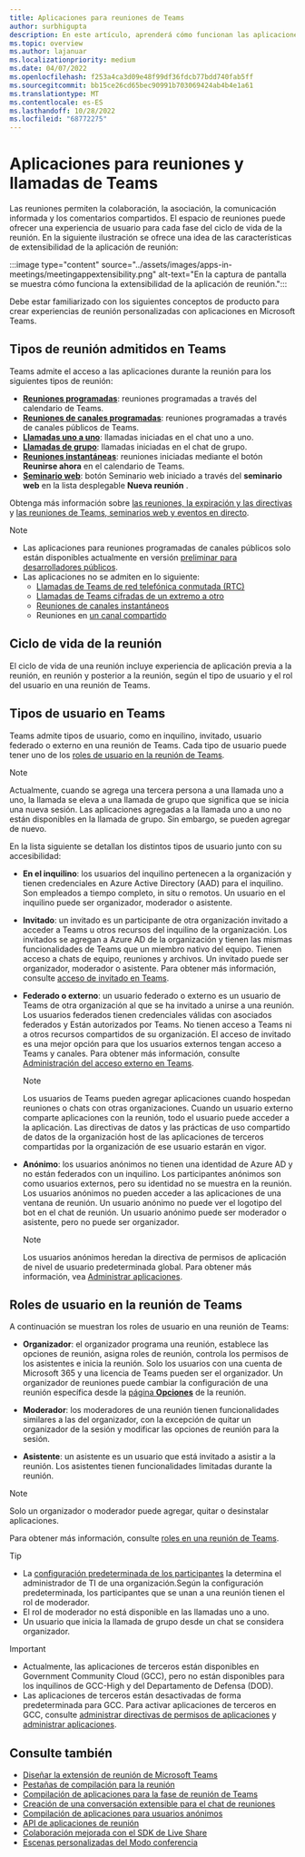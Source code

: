 ```yaml
---
title: Aplicaciones para reuniones de Teams
author: surbhigupta
description: En este artículo, aprenderá cómo funcionan las aplicaciones en las reuniones de Microsoft Teams en función del rol de participante y usuario y la extensibilidad de la aplicación.
ms.topic: overview
ms.author: lajanuar
ms.localizationpriority: medium
ms.date: 04/07/2022
ms.openlocfilehash: f253a4ca3d09e48f99df36fdcb77bdd740fab5ff
ms.sourcegitcommit: bb15ce26cd65bec90991b703069424ab4b4e1a61
ms.translationtype: MT
ms.contentlocale: es-ES
ms.lasthandoff: 10/28/2022
ms.locfileid: "68772275"
---
```

# <a name="apps-for-teams-meetings-and-calls"></a>Aplicaciones para reuniones y llamadas de Teams

Las reuniones permiten la colaboración, la asociación, la comunicación informada y los comentarios compartidos. El espacio de reuniones puede ofrecer una experiencia de usuario para cada fase del ciclo de vida de la reunión. En la siguiente ilustración se ofrece una idea de las características de extensibilidad de la aplicación de reunión:

:::image type="content" source="../assets/images/apps-in-meetings/meetingappextensibility.png" alt-text="En la captura de pantalla se muestra cómo funciona la extensibilidad de la aplicación de reunión.":::

Debe estar familiarizado con los siguientes conceptos de producto para crear experiencias de reunión personalizadas con aplicaciones en Microsoft Teams.

## <a name="supported-meeting-types-in-teams"></a>Tipos de reunión admitidos en Teams

Teams admite el acceso a las aplicaciones durante la reunión para los siguientes tipos de reunión:

* [**Reuniones programadas**](https://support.microsoft.com/office/schedule-a-meeting-in-teams-943507a9-8583-4c58-b5d2-8ec8265e04e5#ID0EFBD=Desktop): reuniones programadas a través del calendario de Teams.
* [**Reuniones de canales programadas**](https://support.microsoft.com/office/schedule-a-meeting-in-teams-943507a9-8583-4c58-b5d2-8ec8265e04e5#ID0EFBD=Desktop): reuniones programadas a través de canales públicos de Teams.
* [**Llamadas uno a uno**](https://support.microsoft.com/office/start-a-call-from-a-chat-in-teams-f5138c9d-df4c-43d8-9cf6-53400c1a7798): llamadas iniciadas en el chat uno a uno.
* [**Llamadas de grupo**](https://support.microsoft.com/office/start-a-call-from-a-chat-in-teams-f5138c9d-df4c-43d8-9cf6-53400c1a7798): llamadas iniciadas en el chat de grupo.
* [**Reuniones instantáneas**](https://support.microsoft.com/office/start-an-instant-meeting-in-teams-ff95e53f-8231-4739-87fa-00b9723f4ef5): reuniones iniciadas mediante el botón **Reunirse ahora** en el calendario de Teams.
* [**Seminario web**](https://support.microsoft.com/office/get-started-with-teams-webinars-42f3f874-22dc-4289-b53f-bbc1a69013e3): botón Seminario web iniciado a través del **seminario web** en la lista desplegable **Nueva reunión** .

Obtenga más información sobre [las reuniones, la expiración y las directivas](/MicrosoftTeams/meeting-expiration) y [las reuniones de Teams, seminarios web y eventos en directo](/microsoftteams/quick-start-meetings-live-events).
> [!NOTE]
>
> * Las aplicaciones para reuniones programadas de canales públicos solo están disponibles actualmente en versión [preliminar para desarrolladores públicos](../resources/dev-preview/developer-preview-intro.md).
> * Las aplicaciones no se admiten en lo siguiente:
>   * [Llamadas de Teams de red telefónica conmutada (RTC)](/microsoftteams/cloud-voice-landing-page#public-switched-telephone-network-connectivity-options)
>   * [Llamadas de Teams cifradas de un extremo a otro](https://support.microsoft.com/office/use-end-to-end-encryption-for-teams-calls-1274b4d2-b5c5-4b24-a376-606fa6728a90)
>   * [Reuniones de canales instantáneos](https://support.microsoft.com/office/start-an-instant-meeting-in-teams-ff95e53f-8231-4739-87fa-00b9723f4ef5)
>   * Reuniones en [un canal compartido](https://support.microsoft.com/office/what-is-a-shared-channel-in-teams-e70a8c22-fee4-4d6e-986f-9e0781d7d11d)

## <a name="meeting-lifecycle"></a>Ciclo de vida de la reunión

El ciclo de vida de una reunión incluye experiencia de aplicación previa a la reunión, en reunión y posterior a la reunión, según el tipo de usuario y el rol del usuario en una reunión de Teams.

## <a name="user-types-in-teams"></a>Tipos de usuario en Teams

Teams admite tipos de usuario, como en inquilino, invitado, usuario federado o externo en una reunión de Teams. Cada tipo de usuario puede tener uno de los [roles de usuario en la reunión de Teams](#user-roles-in-teams-meeting).

> [!NOTE]
>
> Actualmente, cuando se agrega una tercera persona a una llamada uno a uno, la llamada se eleva a una llamada de grupo que significa que se inicia una nueva sesión. Las aplicaciones agregadas a la llamada uno a uno no están disponibles en la llamada de grupo. Sin embargo, se pueden agregar de nuevo.

En la lista siguiente se detallan los distintos tipos de usuario junto con su accesibilidad:

* **En el inquilino**: los usuarios del inquilino pertenecen a la organización y tienen credenciales en Azure Active Directory (AAD) para el inquilino. Son empleados a tiempo completo, in situ o remotos. Un usuario en el inquilino puede ser organizador, moderador o asistente.
* **Invitado**: un invitado es un participante de otra organización invitado a acceder a Teams u otros recursos del inquilino de la organización. Los invitados se agregan a Azure AD de la organización y tienen las mismas funcionalidades de Teams que un miembro nativo del equipo. Tienen acceso a chats de equipo, reuniones y archivos. Un invitado puede ser organizador, moderador o asistente. Para obtener más información, consulte [acceso de invitado en Teams](/microsoftteams/guest-access).
* **Federado o externo**: un usuario federado o externo es un usuario de Teams de otra organización al que se ha invitado a unirse a una reunión. Los usuarios federados tienen credenciales válidas con asociados federados y Están autorizados por Teams. No tienen acceso a Teams ni a otros recursos compartidos de su organización. El acceso de invitado es una mejor opción para que los usuarios externos tengan acceso a Teams y canales. Para obtener más información, consulte [Administración del acceso externo en Teams](/microsoftteams/manage-external-access).

    > [!NOTE]
    > Los usuarios de Teams pueden agregar aplicaciones cuando hospedan reuniones o chats con otras organizaciones. Cuando un usuario externo comparte aplicaciones con la reunión, todo el usuario puede acceder a la aplicación. Las directivas de datos y las prácticas de uso compartido de datos de la organización host de las aplicaciones de terceros compartidas por la organización de ese usuario estarán en vigor.

* **Anónimo**: los usuarios anónimos no tienen una identidad de Azure AD y no están federados con un inquilino. Los participantes anónimos son como usuarios externos, pero su identidad no se muestra en la reunión. Los usuarios anónimos no pueden acceder a las aplicaciones de una ventana de reunión. Un usuario anónimo no puede ver el logotipo del bot en el chat de reunión. Un usuario anónimo puede ser moderador o asistente, pero no puede ser organizador.

    > [!NOTE]
    > Los usuarios anónimos heredan la directiva de permisos de aplicación de nivel de usuario predeterminada global. Para obtener más información, vea [Administrar aplicaciones](/microsoftteams/non-standard-users#anonymous-user-in-meetings-access).

## <a name="user-roles-in-teams-meeting"></a>Roles de usuario en la reunión de Teams

A continuación se muestran los roles de usuario en una reunión de Teams:

* **Organizador**: el organizador programa una reunión, establece las opciones de reunión, asigna roles de reunión, controla los permisos de los asistentes e inicia la reunión. Solo los usuarios con una cuenta de Microsoft 365 y una licencia de Teams pueden ser el organizador. Un organizador de reuniones puede cambiar la configuración de una reunión específica desde la [página **Opciones**](https://support.microsoft.com/en-us/office/change-participant-settings-for-a-teams-meeting-53261366-dbd5-45f9-aae9-a70e6354f88e) de la reunión.

* **Moderador**: los moderadores de una reunión tienen funcionalidades similares a las del organizador, con la excepción de quitar un organizador de la sesión y modificar las opciones de reunión para la sesión.

* **Asistente**: un asistente es un usuario que está invitado a asistir a la reunión. Los asistentes tienen funcionalidades limitadas durante la reunión.

> [!NOTE]
> Solo un organizador o moderador puede agregar, quitar o desinstalar aplicaciones.

Para obtener más información, consulte [roles en una reunión de Teams](https://support.microsoft.com/office/roles-in-a-teams-meeting-c16fa7d0-1666-4dde-8686-0a0bfe16e019).

> [!TIP]
>
> * La [configuración predeterminada de los participantes](/microsoftteams/meeting-policies-participants-and-guests) la determina el administrador de TI de una organización.Según la configuración predeterminada, los participantes que se unan a una reunión tienen el rol de moderador.
> * El rol de moderador no está disponible en las llamadas uno a uno.
> * Un usuario que inicia la llamada de grupo desde un chat se considera organizador.

> [!IMPORTANT]
>
> * Actualmente, las aplicaciones de terceros están disponibles en Government Community Cloud (GCC), pero no están disponibles para los inquilinos de GCC-High y del Departamento de Defensa (DOD).
> * Las aplicaciones de terceros están desactivadas de forma predeterminada para GCC. Para activar aplicaciones de terceros en GCC, consulte [administrar directivas de permisos de aplicaciones](/microsoftteams/teams-app-permission-policies) y [administrar aplicaciones](/microsoftteams/manage-apps).

## <a name="see-also"></a>Consulte también

* [Diseñar la extensión de reunión de Microsoft Teams](~/apps-in-teams-meetings/design/designing-apps-in-meetings.md)
* [Pestañas de compilación para la reunión](~/apps-in-teams-meetings/build-tabs-for-meeting.md)
* [Compilación de aplicaciones para la fase de reunión de Teams](build-apps-for-teams-meeting-stage.md)
* [Creación de una conversación extensible para el chat de reuniones](build-extensible-conversation-for-meeting-chat.md)
* [Compilación de aplicaciones para usuarios anónimos](build-apps-for-anonymous-user.md)
* [API de aplicaciones de reunión](meeting-apps-apis.md)
* [Colaboración mejorada con el SDK de Live Share](teams-live-share-overview.md)
* [Escenas personalizadas del Modo conferencia](~/apps-in-teams-meetings/teams-together-mode.md)
